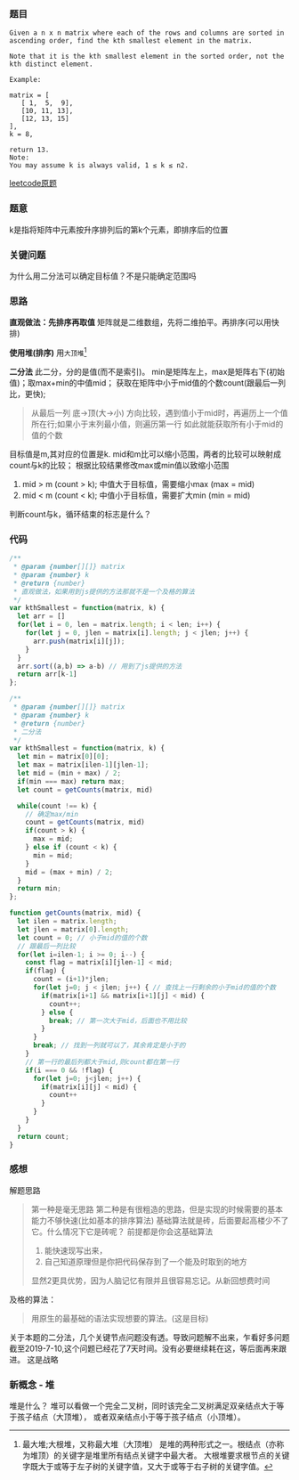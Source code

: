 ### 题目
```
Given a n x n matrix where each of the rows and columns are sorted in ascending order, find the kth smallest element in the matrix.

Note that it is the kth smallest element in the sorted order, not the kth distinct element.

Example:

matrix = [
   [ 1,  5,  9],
   [10, 11, 13],
   [12, 13, 15]
],
k = 8,

return 13.
Note: 
You may assume k is always valid, 1 ≤ k ≤ n2.
```
[leetcode原题](https://leetcode.com/problems/kth-smallest-element-in-a-sorted-matrix/)

### 题意
k是指将矩阵中元素按升序排列后的第k个元素，即排序后的位置

### 关键问题
为什么用二分法可以确定目标值？不是只能确定范围吗

### 思路
**直观做法：先排序再取值**
矩阵就是二维数组，先将二维拍平。再排序(可以用快排)

**使用堆(排序)**
用`大顶堆`[^1]

**二分法**
此二分，分的是值(而不是索引)。
min是矩阵左上，max是矩阵右下(初始值)；取max+min的中值mid；
获取在矩阵中小于mid值的个数count(跟最后一列比，更快);
> 从最后一列 底->顶(大->小) 方向比较，遇到值小于mid时，再遍历上一个值所在行;如果小于末列最小值，则遍历第一行
> 如此就能获取所有小于mid的值的个数

目标值是m,其对应的位置是k. mid和m比可以缩小范围，两者的比较可以映射成count与k的比较；
根据比较结果修改max或min值以致缩小范围
1. mid > m (count > k); 中值大于目标值，需要缩小max (max = mid)
2. mid < m (count < k); 中值小于目标值，需要扩大min (min = mid)

判断count与k，循环结束的标志是什么？

### 代码
```js
/**
 * @param {number[][]} matrix
 * @param {number} k
 * @return {number}
 * 直观做法，如果用到js提供的方法那就不是一个及格的算法
 */
var kthSmallest = function(matrix, k) {
  let arr = []
  for(let i = 0, len = matrix.length; i < len; i++) {
    for(let j = 0, jlen = matrix[i].length; j < jlen; j++) {
      arr.push(matrix[i][j]);
    }
  }
  arr.sort((a,b) => a-b) // 用到了js提供的方法
  return arr[k-1]
};

/**
 * @param {number[][]} matrix
 * @param {number} k
 * @return {number}
 * 二分法
 */
var kthSmallest = function(matrix, k) {
  let min = matrix[0][0];
  let max = matrix[ilen-1][jlen-1];
  let mid = (min + max) / 2;
  if(min === max) return max;
  let count = getCounts(matrix, mid)

  while(count !== k) {
    // 确定max/min
    count = getCounts(matrix, mid)
    if(count > k) {
      max = mid;
    } else if (count < k) {
      min = mid;
    }
    mid = (max + min) / 2;
  }
  return min;
};

function getCounts(matrix, mid) {
  let ilen = matrix.length;
  let jlen = matrix[0].length;
  let count = 0; // 小于mid的值的个数
  // 跟最后一列比较
  for(let i=ilen-1; i >= 0; i--) {
    const flag = matrix[i][jlen-1] < mid;
    if(flag) {
      count = (i+1)*jlen;
      for(let j=0; j < jlen; j++) { // 查找上一行剩余的小于mid的值的个数
        if(matrix[i+1] && matrix[i+1][j] < mid) {
          count++;
        } else {
          break; // 第一次大于mid，后面也不用比较
        }
      }
      break; // 找到一列就可以了，其余肯定是小于的
    }
    // 第一行的最后列都大于mid,则count都在第一行
    if(i === 0 && !flag) {
      for(let j=0; j<jlen; j++) {
        if(matrix[i][j] < mid) {
          count++
        }
      }
    }
  }
  return count;
}
```

### 感想
解题思路
> 第一种是毫无思路
> 第二种是有很粗造的思路，但是实现的时候需要的基本能力不够快速(比如基本的排序算法)
> 基础算法就是砖，后面要起高楼少不了它。什么情况下它是砖呢？
> 前提都是你会这基础算法
>   1. 能快速现写出来，
>   2. 自己知道原理但是你把代码保存到了一个能及时取到的地方
>
> 显然2更具优势，因为人脑记忆有限并且很容易忘记。从新回想费时间

及格的算法：
> 用原生的最基础的语法实现想要的算法。(这是目标)

关于本题的二分法，几个关键节点问题没有透。导致问题解不出来，乍看好多问题
截至2019-7-10,这个问题已经花了7天时间。没有必要继续耗在这，等后面再来跟进。
这是战略

### 新概念 - 堆
堆是什么？
堆可以看做一个完全二叉树，同时该完全二叉树满足双亲结点大于等于孩子结点（大顶堆），
或者双亲结点小于等于孩子结点（小顶堆）。

[^1]: 最大堆;大根堆，又称最大堆（大顶堆）
是堆的两种形式之一。根结点（亦称为堆顶）的关键字是堆里所有结点关键字中最大者。
大根堆要求根节点的关键字既大于或等于左子树的关键字值，又大于或等于右子树的关键字值。
